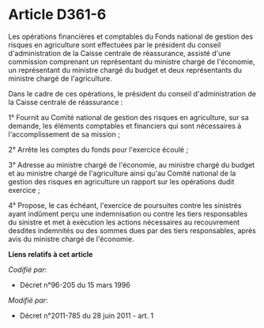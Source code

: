 # Article D361-6

Les opérations financières et comptables du Fonds national de gestion des risques en agriculture sont effectuées par le
président du conseil d'administration de la Caisse centrale de réassurance, assisté d'une commission comprenant un
représentant du ministre chargé de l'économie, un représentant du ministre chargé du budget et deux représentants du ministre
chargé de l'agriculture.

Dans le cadre de ces opérations, le président du conseil d'administration de la Caisse centrale de réassurance :

1° Fournit au Comité national de gestion des risques en agriculture, sur sa demande, les éléments comptables et financiers
qui sont nécessaires à l'accomplissement de sa mission ;

2° Arrête les comptes du fonds pour l'exercice écoulé ;

3° Adresse au ministre chargé de l'économie, au ministre chargé du budget et au ministre chargé de l'agriculture ainsi qu'au
Comité national de la gestion des risques en agriculture un rapport sur les opérations dudit exercice ;

4° Propose, le cas échéant, l'exercice de poursuites contre les sinistrés ayant indûment perçu une indemnisation ou contre
les tiers responsables du sinistre et met à exécution les actions nécessaires au recouvrement desdites indemnités ou des
sommes dues par des tiers responsables, après avis du ministre chargé de l'économie.

**Liens relatifs à cet article**

_Codifié par_:

  - Décret n°96-205 du 15 mars 1996

_Modifié par_:

  - Décret n°2011-785 du 28 juin 2011 - art. 1
